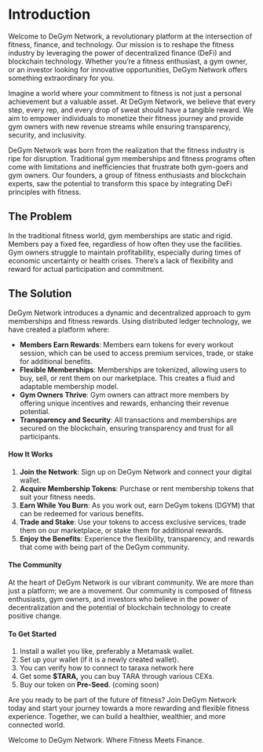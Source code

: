 # Introduction

Welcome to DeGym Network, a revolutionary platform at the intersection of fitness, finance, and technology. Our mission is to reshape the fitness industry by leveraging the power of decentralized finance (DeFi) and blockchain technology. Whether you’re a fitness enthusiast, a gym owner, or an investor looking for innovative opportunities, DeGym Network offers something extraordinary for you.

Imagine a world where your commitment to fitness is not just a personal achievement but a valuable asset. At DeGym Network, we believe that every step, every rep, and every drop of sweat should have a tangible reward. We aim to empower individuals to monetize their fitness journey and provide gym owners with new revenue streams while ensuring transparency, security, and inclusivity.

DeGym Network was born from the realization that the fitness industry is ripe for disruption. Traditional gym memberships and fitness programs often come with limitations and inefficiencies that frustrate both gym-goers and gym owners. Our founders, a group of fitness enthusiasts and blockchain experts, saw the potential to transform this space by integrating DeFi principles with fitness.

## The Problem

In the traditional fitness world, gym memberships are static and rigid. Members pay a fixed fee, regardless of how often they use the facilities. Gym owners struggle to maintain profitability, especially during times of economic uncertainty or health crises. There’s a lack of flexibility and reward for actual participation and commitment.

## The Solution

DeGym Network introduces a dynamic and decentralized approach to gym memberships and fitness rewards. Using distributed ledger technology, we have created a platform where:

* **Members Earn Rewards**: Members earn tokens for every workout session, which can be used to access premium services, trade, or stake for additional benefits.
* **Flexible Memberships**: Memberships are tokenized, allowing users to buy, sell, or rent them on our marketplace. This creates a fluid and adaptable membership model.
* **Gym Owners Thrive**: Gym owners can attract more members by offering unique incentives and rewards, enhancing their revenue potential.
* **Transparency and Security**: All transactions and memberships are secured on the blockchain, ensuring transparency and trust for all participants.

#### How It Works

1. **Join the Network**: Sign up on DeGym Network and connect your digital wallet.
2. **Acquire Membership Tokens**: Purchase or rent membership tokens that suit your fitness needs.
3. **Earn While You Burn**: As you work out, earn DeGym tokens (DGYM) that can be redeemed for various benefits.
4. **Trade and Stake**: Use your tokens to access exclusive services, trade them on our marketplace, or stake them for additional rewards.
5. **Enjoy the Benefits**: Experience the flexibility, transparency, and rewards that come with being part of the DeGym community.

#### The Community

At the heart of DeGym Network is our vibrant community. We are more than just a platform; we are a movement. Our community is composed of fitness enthusiasts, gym owners, and investors who believe in the power of decentralization and the potential of blockchain technology to create positive change.

#### To Get Started <a href="#to-get-started" id="to-get-started"></a>

1. Install a wallet you like, preferably a Metamask wallet.
2. Set up your wallet (if it is a newly created wallet).
3. You can verify how to connect to taraxa network here
4. Get some **$TARA,** you can buy TARA through various CEXs.
5. Buy our token on **Pre-Seed**. (coming soon)

Are you ready to be part of the future of fitness? Join DeGym Network today and start your journey towards a more rewarding and flexible fitness experience. Together, we can build a healthier, wealthier, and more connected world.

Welcome to DeGym Network. Where Fitness Meets Finance.
